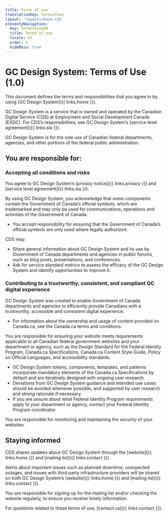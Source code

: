 ```yaml
---
title: Terms of use
translationKey: termsofuse
layout: 'layouts/base.njk'
eleventyNavigation:
  key: termsofuseEN
  title: Terms of use
  locale: en
  order: 6
  hideMain: true
---
```


# GC Design System: Terms of Use (1.0)

This document defines the terms and responsibilities that you agree to by using [GC Design System]({{ links.home }}).

GC Design System is a service that is owned and operated by the Canadian Digital Service (CDS) at <gcds-link href="https://www.canada.ca/en/employment-social-development.html" external>Employment and Social Development Canada (ESDC)</gcds-link>. For CDS’s responsibilities, see GC Design System’s [service level agreement]({{ links.sla }}).

GC Design System is for the sole use of Canadian federal departments, agencies, and other portions of the federal public administration.

## You are responsible for:

### Accepting all conditions and risks

You agree to GC Design System’s [privacy notice]({{ links.privacy }}) and [service level agreement]({{ links.sla }}).

By using GC Design System, you acknowledge that some components contain the <gcds-link href="https://www.canada.ca/en/government/system/government-communications/federal-identity-requirements/legal-protection-official-symbols-government-canada.html" external>Government of Canada’s official symbols</gcds-link>, which are trademarked and may only be used for communications, operations and activities of the Government of Canada.

- You accept responsibility for ensuring that the <gcds-link href="https://www.canada.ca/en/government/system/government-communications/federal-identity-requirements/legal-protection-official-symbols-government-canada.html" external>Government of Canada’s official symbols</gcds-link> are only used where legally authorized.

CDS may:

- Share general information about GC Design System and its use by Government of Canada departments and agencies in public forums, such as blog posts, presentations, and conferences.
- Ask for service standard metrics to assess the efficacy of the GC Design System and identify opportunities to improve it.

### Contributing to a trustworthy, consistent, and compliant GC digital experience

GC Design System was created to enable Government of Canada departments and agencies to efficiently provide Canadians with a trustworthy, accessible and consistent digital experience.

- For information about the ownership and usage of content provided on Canada.ca, see <gcds-link href="https://www.canada.ca/en/transparency/terms.html" external>the Canada.ca terms and conditions</gcds-link>.

You are responsible for ensuring your website meets requirements applicable to all Canadian federal government websites and your department or agency, such as the <gcds-link href="https://www.canada.ca/en/treasury-board-secretariat/services/government-communications/design-standard.html" external>Design Standard for the Federal Identity Program</gcds-link>, <gcds-link href="https://design.canada.ca/specifications.html" external>Canada.ca Specifications</gcds-link>, <gcds-link href="https://design.canada.ca/style-guide/index.html" external>Canada.ca Content Style Guide</gcds-link>, <gcds-link href="https://www.tbs-sct.canada.ca/pol/doc-eng.aspx?id=26160" external>Policy on Official Languages</gcds-link>, and <gcds-link href="https://www.tbs-sct.canada.ca/pol/doc-eng.aspx?id=23601" external>accessibility standards</gcds-link>.

- GC Design System tokens, components, templates, and patterns incorporate <gcds-link href="https://design.canada.ca/specifications/mandatory-elements.html" external>mandatory elements</gcds-link> of the <gcds-link href="https://design.canada.ca/specifications.html" external>Canada.ca Specifications</gcds-link> by default and are iteratively designed with ongoing user research.
- Deviations from GC Design System guidance and intended use cases should be avoided whenever possible, and supported by user research and strong rationale if necessary.
- If you are unsure about what <gcds-link href="https://www.tbs-sct.canada.ca/ap/fip-pcim/coord-eng.asp" external>Federal Identity Program</gcds-link> requirements apply to your department or agency, contact your Federal Identity Program coordinator.

You are responsible for monitoring and maintaining the security of your websites.

## Staying informed

CDS shares updates about GC Design System through the [website]({{ links.home }}) and [mailing list]({{ links.contact }}).

Alerts about important issues such as planned downtime, unexpected outages, and issues with third party infrastructure providers will be shared on both GC Design System’s [website]({{ links.home }}) and [mailing list]({{ links.contact }}).

You are responsible for signing up for the mailing list and/or checking the website regularly, to ensure you receive timely information.

For questions related to these terms of use, [contact us]({{ links.contact }}).
